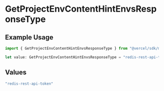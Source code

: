 # GetProjectEnvContentHintEnvsResponseType

## Example Usage

```typescript
import { GetProjectEnvContentHintEnvsResponseType } from "@vercel/sdk/models/operations/getprojectenv.js";

let value: GetProjectEnvContentHintEnvsResponseType = "redis-rest-api-token";
```

## Values

```typescript
"redis-rest-api-token"
```